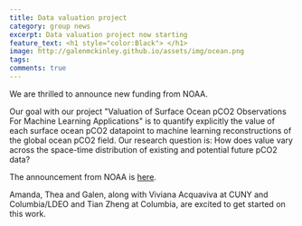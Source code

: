 ```yaml
---
title: Data valuation project
category: group news
excerpt: Data valuation project now starting
feature_text: <h1 style="color:Black"> </h1>
image: http://galenmckinley.github.io/assets/img/ocean.png
tags: 
comments: true
---
```


We are thrilled to announce new funding from NOAA. 

Our goal with our project "Valuation of Surface Ocean pCO2 Observations For Machine Learning Applications" is to quantify explicitly the value of each surface ocean pCO2 datapoint to machine learning reconstructions of the global ocean pCO2 field. Our research question is: How does value vary across the space-time distribution of existing and potential future pCO2 data? 

The announcement from NOAA is [here](https://oceanacidification.noaa.gov/noaa-oap-gomo-fund-3m-for-optimizing-ocean-carbon-observing/). 

Amanda, Thea and Galen, along with Viviana Acquaviva at CUNY and Columbia/LDEO and Tian Zheng at Columbia, are excited to get started on this work. 